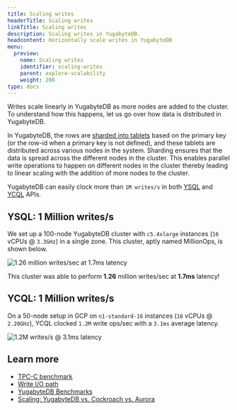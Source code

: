 ```yaml
---
title: Scaling writes
headerTitle: Scaling writes
linkTitle: Scaling writes
description: Scaling writes in YugabyteDB.
headcontent: Horizontally scale writes in YugabyteDB
menu:
  preview:
    name: Scaling writes
    identifier: scaling-writes
    parent: explore-scalability
    weight: 200
type: docs
---
```


Writes scale linearly in YugabyteDB as more nodes are added to the cluster. To understand how this happens, let us go over how data is distributed in YugabyteDB.

In YugabyteDB, the rows are [sharded into tablets](./sharding-data) based on the primary key (or the row-id when a primary key is not defined), and these tablets are distributed across various nodes in the system. Sharding ensures that the data is spread across the different nodes in the cluster. This enables parallel write operations to happen on different nodes in the cluster thereby leading to linear scaling with the addition of more nodes to the cluster.

YugabyteDB can easily clock more than `1M writes/s` in both [YSQL](../../../api/ysql/) and [YCQL](../../../api/ycql/) APIs.

## YSQL: 1 Million writes/s

We set up a 100-node YugabyteDB cluster with `c5.4xlarge` instances (`16` vCPUs @ `3.3GHz`) in a single zone. This cluster, aptly named MillionOps, is shown below.

![1.26 million writes/sec at 1.7ms latency](https://www.yugabyte.com/wp-content/uploads/2019/09/yugabyte-db-vs-aws-aurora-cockroachdb-benchmarks-5.png)

This cluster was able to perform **1.26** million writes/sec at **1.7ms** latency!

## YCQL: 1 Million writes/s

On a 50-node setup in GCP on `n1-standard-16` instances (`16` vCPUs @ `2.20GHz`), YCQL clocked `1.2M` write ops/sec with a `3.1ms` average latency.

![1.2M writes/s @ 3.1ms latency](/images/explore/scalability/ycql_1million_writes.png)

## Learn more

- [TPC-C benchmark](../../../benchmark/tpcc-ysql)
- [Write I/O path](../../../architecture/core-functions/write-path/)
- [YugabyteDB Benchmarks](../../../benchmark)
- [Scaling: YugabyteDB vs. Cockroach vs. Aurora](https://www.yugabyte.com/blog/yugabytedb-vs-cockroachdb-vs-aurora/)